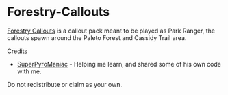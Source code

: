 # Forestry-Callouts
[Forestry Callouts](https://www.lcpdfr.com/downloads/gta5mods/scripts/34663-forestry-callouts/) is a callout pack meant to be played as Park Ranger, the callouts spawn around the Paleto Forest and Cassidy Trail area. 

Credits
- [SuperPyroManiac](https://github.com/SuperPyroManiac) - Helping me learn, and shared some of his own code with me.

Do not redistribute or claim as your own.


